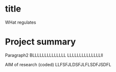 

# title 
WHat regulates

# Project summary


Paragraph2
BLLLLLLLLLLLLLL
LLLLLLLLLLLLLLll

AIM of research (coded)
LLFSFJLDSFJLFLSDFJSDFL





